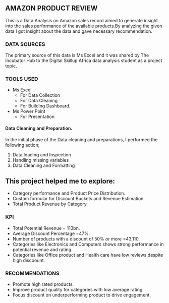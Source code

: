 ##   AMAZON PRODUCT REVIEW
This is a Data Analysis on Amazon sales record aimed to generate insight into the sales performance of the available products.By analyzing the given data I got insight about the data and gave necessary recommendation.

### DATA SOURCES
The primary source of this data is Ms Excel and it was shared by The Incubator Hub to the Digital Skillup Africa data analysis student as a project topic.

### TOOLS USED
- Ms Excel
    - For Data Collection
    - For Data Cleaning
    - For Building Dashboard.
- Ms Power Point
    - For Presentation

#### Data Cleaning and Preparation.

In the initial phase of the Data cleaning and preparations, I performed the following action;
   1. Data loading and Inspection
   2. Handling missing variables
   3. Data Cleaning and Formatting
## This project helped me to explore:
- Category performance and Product Price Distribution.
- Custom formular for Discount Buckets and Revenue Estimation.
- Total Product Revenue by Category

### KPI
- Total Potential Revenue = 113bn.
- Average Discount Percentage =47%.
- Number of products with a discount of 50% or more =43,110.
- Categories like Electronics and Computers shows strong performance in potential revenue and rating.
- Categories like Office product and Health care have low reviews despite high discoount.

### RECOMMENDATIONS
- Promote high rated products.
- Improve product quality for categories with low average rating.
- Focus discount on underperforming product to drive engagement.




